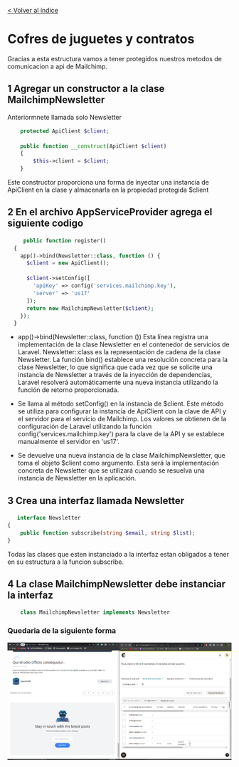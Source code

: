 [< Volver al índice](/docs/README.md)

# Cofres de juguetes y contratos

Gracias a esta estructura vamos a tener protegidos nuestros metodos de comunicacion a api de Mailchimp.

## 1 Agregar un constructor a la clase MailchimpNewsletter
Anteriormnete llamada solo Newsletter

```php
    protected ApiClient $client;

    public function __construct(ApiClient $client)
    {
        $this->client = $client;
    }
```
 Este constructor proporciona una forma de inyectar una instancia de ApiClient en la clase y almacenarla en la propiedad protegida $client

## 2 En el archivo AppServiceProvider agrega el siguiente codigo

```php
     public function register()
  {
    app()->bind(Newsletter::class, function () {
      $client = new ApiClient();

      $client->setConfig([
        'apiKey' => config('services.mailchimp.key'),
        'server' => 'us17'
      ]);
      return new MailchimpNewsletter($client);
    });
  } 
```
- app()->bind(Newsletter::class, function ()) Esta línea registra una implementación de la clase Newsletter en el contenedor de servicios de Laravel. Newsletter::class es la representación de cadena de la clase Newsletter. La función bind() establece una resolución concreta para la clase Newsletter, lo que significa que cada vez que se solicite una instancia de Newsletter a través de la inyección de dependencias, Laravel resolverá automáticamente una nueva instancia utilizando la función de retorno proporcionada.

- Se llama al método setConfig() en la instancia de $client. Este método se utiliza para configurar la instancia de ApiClient con la clave de API y el servidor para el servicio de Mailchimp. Los valores se obtienen de la configuración de Laravel utilizando la función config('services.mailchimp.key') para la clave de la API y se establece manualmente el servidor en 'us17'.

- Se devuelve una nueva instancia de la clase MailchimpNewsletter, que toma el objeto $client como argumento. Esta será la implementación concreta de Newsletter que se utilizará cuando se resuelva una instancia de Newsletter en la aplicación.


## 3 Crea una interfaz llamada Newsletter

```php
   interface Newsletter
{
    public function subscribe(string $email, string $list);
} 
```
Todas las clases que esten instanciado a la interfaz estan obligados a tener en su estructura a la funcion subscribe.


## 4 La clase MailchimpNewsletter debe instanciar la interfaz 

```php
    class MailchimpNewsletter implements Newsletter
```
### Quedaria de la siguiente forma
![img](img/page.info.estructure.png)